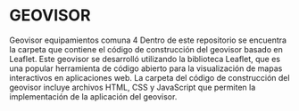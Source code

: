# GEOVISOR
 Geovisor equipamientos comuna 4
Dentro de este repositorio se encuentra la carpeta que contiene el código de construcción del geovisor basado en Leaflet. Este geovisor se desarrolló utilizando la biblioteca Leaflet, que es una popular herramienta de código abierto para la visualización de mapas interactivos en aplicaciones web. La carpeta del código de construcción del geovisor incluye archivos HTML, CSS y JavaScript que permiten la implementación de la aplicación del geovisor.
